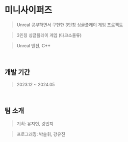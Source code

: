 # 미니사이퍼즈



>Unreal 공부하면서 구현한 3인칭 싱글플레이 게임 프로젝트

>3인칭 싱글플레이 게임 (다크소울류)

>Unreal 엔진, C++
<br/>

## 개발 기간

>2023.12 ~ 2024.05
<br/>

## 팀 소개

>기획: 유지현, 강민지

>프로그래밍: 박솔휘, 강유진
<br/>

